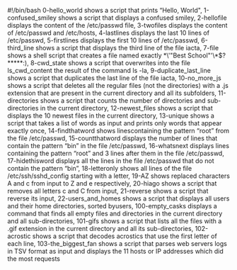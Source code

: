 #!/bin/bash
0-hello_world shows a script that prints “Hello, World", 1-confused_smiley shows a script that displays a confused smiley, 2-hellofile displays the content of the /etc/passwd file, 3-twofiles displays the content of /etc/passwd and /etc/hosts, 4-lastlines displays the last 10 lines of /etc/passwd, 5-firstlines displays the first 10 lines of /etc/passwd, 6-third_line shows a script that displays the third line of the file iacta, 7-file shows a shell script that creates a file named exactly \*\\'"Best School"\'\\*$\?\*\*\*\*\*:), 8-cwd_state shows a script that overwrites into the file ls_cwd_content the result of the command ls -la, 9-duplicate_last_line shows a script that duplicates the last line of the file iacta, 10-no_more_js shows a script that deletes all the regular files (not the directories) with a .js extension that are present in the current directory and all its subfolders, 11-directories shows a script that counts the number of directories and sub-directories in the current directory, 12-newest_files shows a script that displays the 10 newest files in the current directory, 13-unique shows a script that takes a list of words as input and prints only words that appear exactly once, 14-findthatword shows linescontaining the pattern “root” from the file /etc/passwd, 15-countthatword displays the number of lines that contain the pattern “bin” in the file /etc/passwd, 16-whatsnext displays lines containing the pattern “root” and 3 lines after them in the file /etc/passwd, 17-hidethisword displays all the lines in the file /etc/passwd that do not contain the pattern “bin”, 18-letteronly shows all lines of the file /etc/ssh/sshd_config starting with a letter, 19-AZ shows replaced characters A and c from input to Z and e respectively, 20-hiago shows a script that removes all letters c and C from input, 21-reverse shows a script that reverse its input, 22-users_and_homes shows a script that displays all users and their home directories, sorted byusers, 100-empty_casks displays a command that finds all empty files and directories in the current directory and all sub-directories, 101-gifs shows a script that lists all the files with a .gif extension in the current directory and all its sub-directories, 102-acrostic shows a script that decodes acrostics that use the first letter of each line, 103-the_biggest_fan shows a script that parses web servers logs in TSV format as input and displays the 11 hosts or IP addresses which did the most requests
